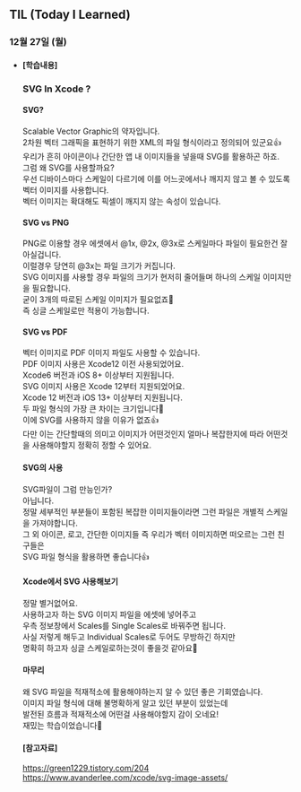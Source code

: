 ## TIL (Today I Learned)

### 12월 27일 (월)   

- #### [학습내용]
  
  ### SVG In Xcode ?   
  #### SVG?   
  Scalable Vector Graphic의 약자입니다.   
  2차원 벡터 그래픽을 표현하기 위한 XML의 파일 형식이라고 정의되어 있군요👍   
  우리가 흔히 아이콘이나 간단한 앱 내 이미지들을 넣을때 SVG를 활용하곤 하죠.   
  그럼 왜 SVG를 사용할까요?   
  우선 디바이스마다 스케일이 다르기에 이를 어느곳에서나 깨지지 않고 볼 수 있도록 벡터 이미지를 사용합니다.   
  벡터 이미지는 확대해도 픽셀이 깨지지 않는 속성이 있습니다.   
  
  ####  SVG vs PNG   
  PNG로 이용할 경우 에셋에서 @1x, @2x, @3x로 스케일마다 파일이 필요한건 잘 아실겁니다.   
  이럴경우 당연히 @3x는 파일 크기가 커집니다.   
  SVG 이미지를 사용할 경우 파일의 크기가 현저히 줄어들며 하나의 스케일 이미지만을 필요합니다.   
  굳이 3개의 따로된 스케일 이미지가 필요없죠🙌   
  즉 싱글 스케일로만 적용이 가능합니다.   
  
  ####  SVG vs PDF   
  벡터 이미지로 PDF 이미지 파일도 사용할 수 있습니다.   
  PDF 이미지 사용은 Xcode12 이전 사용되었어요.   
  Xcode6 버전과 iOS 8+ 이상부터 지원됩니다.   
  SVG 이미지 사용은 Xcode 12부터 지원되었어요.   
  Xcode 12 버전과 iOS 13+ 이상부터 지원됩니다.   
  두 파일 형식의 가장 큰 차이는 크기입니다🤭   
  이에 SVG를 사용하지 않을 이유가 없죠👍   
  다만 이는 간단할때의 의미고 이미지가 어떤것인지 얼마나 복잡한지에 따라 어떤것을 사용해야할지 정확히 정할 수 있어요.   
  
  ####  SVG의 사용   
  SVG파일이 그럼 만능인가?   
  아닙니다.   
  정말 세부적인 부분들이 포함된 복잡한 이미지들이라면 그런 파일은 개별적 스케일을 가져야합니다.   
  그 외 아이콘, 로고, 간단한 이미지들 즉 우리가 벡터 이미지하면 떠오르는 그런 친구들은   
  SVG 파일 형식을 활용하면 좋습니다👍   
  
  ####  Xcode에서 SVG 사용해보기   
  정말 별거없어요.   
  사용하고자 하는 SVG 이미지 파일을 에셋에 넣어주고   
  우측 정보창에서 Scales를 Single Scales로 바꿔주면 됩니다.   
  사실 저렇게 해두고 Individual Scales로 두어도 무방하긴 하지만   
  명확히 하고자 싱글 스케일로하는것이 좋을것 같아요🙌   
  
  ####  마무리   
  왜 SVG 파일을 적재적소에 활용해야하는지 알 수 있던 좋은 기회였습니다.   
  이미지 파일 형식에 대해 불명확하게 알고 있던 부분이 있었는데   
  발전된 흐름과 적재적소에 어떤걸 사용해야할지 감이 오네요!   
  재밌는 학습이었습니다🚀   

  ####  [참고자료]   
  https://green1229.tistory.com/204   
  https://www.avanderlee.com/xcode/svg-image-assets/   